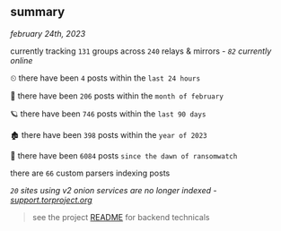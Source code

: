 
## summary
_february 24th, 2023_

currently tracking `131` groups across `240` relays & mirrors - _`82` currently online_

⏲ there have been `4` posts within the `last 24 hours`

🦈 there have been `206` posts within the `month of february`

🪐 there have been `746` posts within the `last 90 days`

🏚 there have been `398` posts within the `year of 2023`

🦕 there have been `6084` posts `since the dawn of ransomwatch`

there are `66` custom parsers indexing posts

_`20` sites using v2 onion services are no longer indexed - [support.torproject.org](https://support.torproject.org/onionservices/v2-deprecation/)_

> see the project [README](https://github.com/joshhighet/ransomwatch#ransomwatch--) for backend technicals
